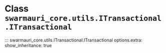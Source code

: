 # Class `swarmauri_core.utils.ITransactional.ITransactional`

::: swarmauri_core.utils.ITransactional.ITransactional
    options.extra:
      show_inheritance: true

